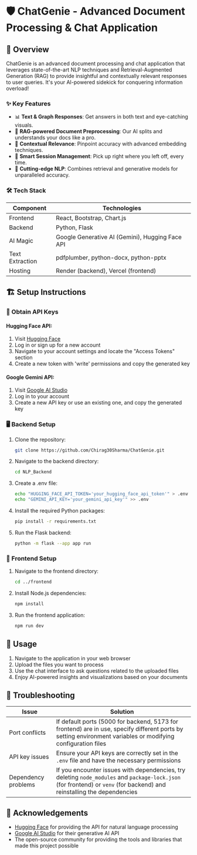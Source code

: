 # 🛡️ ChatGenie - Advanced Document Processing & Chat Application

## 🚀 Overview

ChatGenie is an advanced document processing and chat application that leverages state-of-the-art NLP techniques and Retrieval-Augmented Generation (RAG) to provide insightful and contextually relevant responses to user queries. It's your AI-powered sidekick for conquering information overload!

### ✨ Key Features

- 📊 **Text & Graph Responses**: Get answers in both text and eye-catching visuals.
- 🧠 **RAG-powered Document Preprocessing**: Our AI splits and understands your docs like a pro.
- 🎯 **Contextual Relevance**: Pinpoint accuracy with advanced embedding techniques.
- 💾 **Smart Session Management**: Pick up right where you left off, every time.
- 🔬 **Cutting-edge NLP**: Combines retrieval and generative models for unparalleled accuracy.

### 🛠️ Tech Stack

| Component | Technologies |
|-----------|--------------|
| Frontend  | React, Bootstrap, Chart.js |
| Backend   | Python, Flask |
| AI Magic  | Google Generative AI (Gemini), Hugging Face API |
| Text Extraction | pdfplumber, python-docx, python-pptx |
| Hosting   | Render (backend), Vercel (frontend) |

## 🏗️ Setup Instructions

### 🔑 Obtain API Keys

#### Hugging Face API:
1. Visit [Hugging Face](https://huggingface.co/)
2. Log in or sign up for a new account
3. Navigate to your account settings and locate the "Access Tokens" section
4. Create a new token with 'write' permissions and copy the generated key

#### Google Gemini API:
1. Visit [Google AI Studio](https://aistudio.google.com/app/apikey)
2. Log in to your account
3. Create a new API key or use an existing one, and copy the generated key

### 🖥️ Backend Setup

1. Clone the repository:
   ```bash
   git clone https://github.com/Chirag30Sharma/ChatGenie.git
   ```

2. Navigate to the backend directory:
   ```bash
   cd NLP_Backend
   ```

3. Create a .env file:
   ```bash
   echo "HUGGING_FACE_API_TOKEN='your_hugging_face_api_token'" > .env
   echo "GEMINI_API_KEY='your_gemini_api_key'" >> .env
   ```

4. Install the required Python packages:
   ```bash
   pip install -r requirements.txt
   ```

5. Run the Flask backend:
   ```bash
   python -m flask --app app run
   ```

### 🎨 Frontend Setup

1. Navigate to the frontend directory:
   ```bash
   cd ../frontend
   ```

2. Install Node.js dependencies:
   ```bash
   npm install
   ```

3. Run the frontend application:
   ```bash
   npm run dev
   ```

## 🚀 Usage

1. Navigate to the application in your web browser
2. Upload the files you want to process
3. Use the chat interface to ask questions related to the uploaded files
4. Enjoy AI-powered insights and visualizations based on your documents

## 🐛 Troubleshooting

| Issue | Solution |
|-------|----------|
| Port conflicts | If default ports (5000 for backend, 5173 for frontend) are in use, specify different ports by setting environment variables or modifying configuration files |
| API key issues | Ensure your API keys are correctly set in the `.env` file and have the necessary permissions |
| Dependency problems | If you encounter issues with dependencies, try deleting `node_modules` and `package-lock.json` (for frontend) or `venv` (for backend) and reinstalling the dependencies |

## 👏 Acknowledgements

- [Hugging Face](https://huggingface.co/) for providing the API for natural language processing
- [Google AI Studio](https://aistudio.google.com/) for their generative AI API
- The open-source community for providing the tools and libraries that made this project possible
